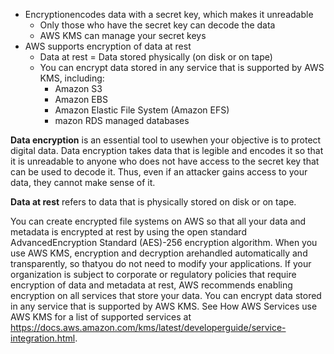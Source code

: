 - Encryptionencodes data with a secret key, which makes it unreadable
    - Only those who have the secret key can decode the data
    - AWS KMS can manage your secret keys
- AWS supports encryption of data at rest
    - Data at rest = Data stored physically (on disk or on tape)
    - You can encrypt data stored in any service that is supported by AWS KMS, including:
        - Amazon S3
        - Amazon EBS
        - Amazon Elastic File System (Amazon EFS)
        - mazon RDS managed databases

**Data encryption** is an essential tool to usewhen your objective is to protect digital data. Data encryption takes data that is legible and encodes it so that it is unreadable to anyone who does not have access to the secret key that can be used to decode it. Thus, even if an attacker gains access to your data, they cannot make sense of it.  

**Data at rest** refers to data that is physically stored on disk or on tape. 

You can create encrypted file systems on AWS so that all your data and metadata is encrypted at rest by using the open standard AdvancedEncryption Standard (AES)-256 encryption algorithm. When you use AWS KMS, encryption and decryption arehandled automatically and transparently, so thatyou do not need to modify your applications. If your organization is subject to corporate or regulatory policies that require encryption of data and metadata at rest, AWS recommends  enabling encryption on all services that store your data. You can encrypt data stored in any service that is supported by AWS KMS. See How AWS Services use AWS KMS for a list of supported services at https://docs.aws.amazon.com/kms/latest/developerguide/service-integration.html.
